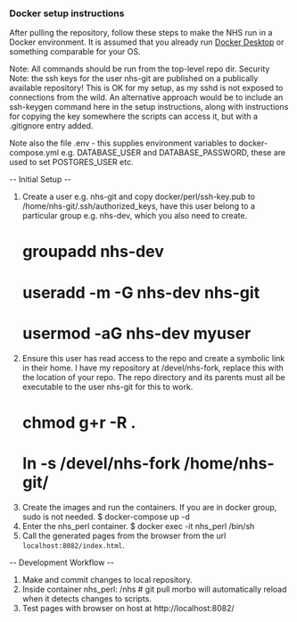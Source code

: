 ### Docker setup instructions

After pulling the repository, follow these steps to make the NHS run in a Docker environment. It is assumed that you already run [Docker Desktop](https://www.docker.com/products/docker-desktop) or something comparable for your OS.

Note: All commands should be run from the top-level repo dir.
Security Note: the ssh keys for the user nhs-git are published on
a publically available repository! This is OK for my setup, as my
sshd is not exposed to connections from the wild.
An alternative approach would be to include an ssh-keygen command
here in the setup instructions, along with instructions for copying
the key somewhere the scripts can access it, but with a .gitignore
entry added.

Note also the file .env - this supplies environment variables to
docker-compose.yml e.g. DATABASE_USER and DATABASE_PASSWORD,
these are used to set POSTGRES_USER etc.

 -- Initial Setup --
1. Create a user e.g. nhs-git and copy docker/perl/ssh-key.pub to
    /home/nhs-git/.ssh/authorized_keys, have this user belong to a
    particular group e.g. nhs-dev, which you also need to create.
    # groupadd nhs-dev
    # useradd -m -G nhs-dev nhs-git
    # usermod -aG nhs-dev myuser
2. Ensure this user has read access to the repo and create a symbolic
    link in their home. I have my repository at /devel/nhs-fork, replace
    this with the location of your repo. The repo directory and its parents
    must all be executable to the user nhs-git for this to work.
    # chmod g+r -R .
    # ln -s /devel/nhs-fork /home/nhs-git/
3. Create the images and run the containers. If you are in docker group,
    sudo is not needed.
    $ docker-compose up -d
4. Enter the nhs_perl container.
    $ docker exec -it nhs_perl /bin/sh
5. Call the generated pages from the browser from the url `localhost:8082/index.html`.

 -- Development Workflow --
1. Make and commit changes to local repository.
2. Inside container nhs_perl:
    /nhs # git pull
    morbo will automatically reload when it detects changes to scripts.
3. Test pages with browser on host at http://localhost:8082/
